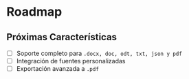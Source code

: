 # Roadmap

## Próximas Características
- [ ] Soporte completo para `.docx, doc, odt, txt, json y pdf`
- [ ] Integración de fuentes personalizadas
- [ ] Exportación avanzada a `.pdf`
